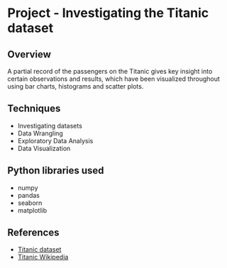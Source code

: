 # Project - Investigating the Titanic dataset

## Overview

A partial record of the passengers on the Titanic gives key insight into certain observations and results, which have been visualized throughout using bar charts, histograms and scatter plots. 

## Techniques
* Investigating datasets
* Data Wrangling
* Exploratory Data Analysis
* Data Visualization
 
## Python libraries used
* numpy
* pandas
* seaborn
* matplotlib

## References
* <a href = "https://www.kaggle.com/c/titanic/data"> Titanic dataset </a>
* <a href = "https://en.wikipedia.org/wiki/Passengers_of_the_RMS_Titanic"> Titanic Wikipedia </a>
